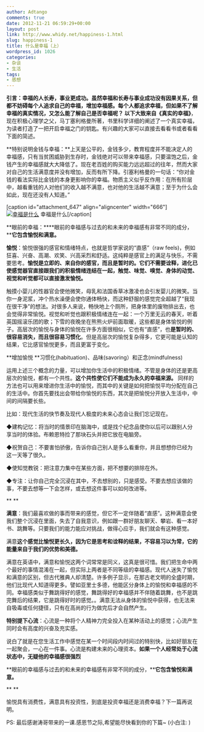 ```yaml
---
author: Adtango
comments: true
date: 2012-11-21 06:59:29+00:00
layout: post
link: http://www.whidy.net/happiness-1.html
slug: happiness-1
title: 什么是幸福（上）
wordpress_id: 1026
categories:
- 杂谈
- 生活
tags:
- 感想
---
```


**引言：**幸福的人长寿，事业更成功。虽然幸福和长寿与事业成功没有因果关系，但都不妨碍每个人追求自己的幸福，增加幸福感。每个人都追求幸福，但如果不了解幸福的真实情况，又怎么能了解自己是否幸福呢？
以下大致来自**《真实的幸福》**，现在积极心理学之父，马丁塞利格曼所著，书里科学详细的阐述了一个真实幸福，为读者打造了一把开启幸福之门的钥匙。有兴趣的大家可以直接去看看书或者看看下面的简述。

**特别说明金钱与幸福：**上天是公平的，金钱多少，教育程度并不能决定人的幸福感，只有当贫困威胁到生存时，金钱绝对可以带来幸福感，只要温饱之后，金钱产生的幸福感就大大降低了。现在老百姓的购买能力远远超过的往年，然而大家对自己的生活满意度并没有增加，反而有所下降。引塞利格曼的一句话：“你对金钱的看法实际比金钱的本身更影响你的幸福。物质主义似乎反作用：在所有阶层中，越看重钱的人对他们的收入越不满意，也对他的生活越不满意；至于为什么会如此，现在还没有人知道。”

[caption id="attachment_647" align="aligncenter" width="666"][![幸福是什么](/wp-content/uploads/2012/10/happiness.jpg)](/wp-content/uploads/2012/10/happiness.jpg) 幸福是什么[/caption]

**眼前的幸福：****眼前的幸福感与过去的和未来的幸福感有非常不同的成分，****它包含愉悦和满意。**

<!-- more -->

**愉悦**：愉悦很强的感官和情绪特点，也就是哲学家说的“直感”（raw feels)，例如狂喜、兴奋、高潮、欢笑、兴高采烈和舒适。这纯粹是感官上的满足与快乐，不需要思考。**愉悦是立即的、来自你的感官，而且是暂时的。它们不需要诠释，进化已使感觉器官直接跟我们的积极情绪连结在一起，触觉、味觉、嗅觉、身体的动觉、视觉和听觉都可以直接激发愉悦。**

触摸小婴儿的性器官会使他微笑，母乳和法国香草冰激凌也会引发婴儿的微笑。当你一身泥浆，冲个热水澡便会使你通体畅快，而这种舒服的感觉完全超越了“我现在很干净”的想法。对很多人来说，畅快地上个厕所，把身体里的废物排出去，也会觉得非常愉悦。视觉和听觉也跟积极情绪连在一起：一个万里无云的春天，听着英国摇滚乐团的歌；下雪的夜晚坐在熊熊火炉前面取暖，这些都是身体愉悦的例子。高层次的愉悦与身体的愉悦在许多方面很相似，它也有“直感”，也**是暂时的、很容易消失，而且很容易习惯化**。但是高层次的愉悦复杂得多，它更可能是认知的结果，它比感官愉悦更多，而且更富于变化。

**增加愉悦
**习惯化(habituation)、品味(savoring）和正念(mindfulness)

运用上述三个概念的力量，可以增加你生活中的积极情绪。不管是身体的还是更高层次的愉悦，都有一个共性。**这个共性使它们不能成为永久的幸福来源。** 同样的方法也可以用来增进你生活中的愉悦，而其中的关键是如何把愉悦平均分配在自己的生活中。你首先要找出会带给你愉悦的东西，其次是把愉悦分开放入生活中，中间的间隔要长些。

比如：现代生活的快节奏及现代人极度的未来心态会让我们忘记现在。

◆建构记忆：将当时的情景印在脑海中，或是找个纪念品使你以后可以跟别人分享当时的体验。布赖恩特捡了那块石头并把它放在电脑旁。

◆祝贺自己：不要害怕骄傲，告诉你自己别人是多么看重你，并且想想你已经为这一天等了很久。

◆使知觉教锐：把注意力集中在某些方面，把不想要的排除在外。

◆专注：让你自己完全沉浸在其中，不去想别的，只是感受。不要去想应该做的事，不要去想等一下会怎样，或去想这件事可以如何改进等。

** **

**满意**：我们最喜欢做的事而带来的感觉，但它不一定伴随着“直感”。这种满意会使我们整个沉浸在里面，失去了自我意识，例如跟一群好朋友聊天、攀岩、看一本好书、跳舞等。只要我们的能力能应对挑战，做得心应手，我们就会有这种感觉。

满意**这个感觉比愉悦更长久，因为它是思考和诠释的结果，不容易习以为常，它的能量来自于我们的优势和美德。**

满意在英语中，满意和愉悦这两个词常常是同义，这真是很可惜。我们把生命中两个最好的事情混淆在一起，但实际上两者是不同等级的幸福感。现代人迷失了愉悦和满意的区别，但古代雅典人却清楚。许多例子显示，在那古老文明的全盛时期，他们比现代人知道得更多。譬如亚里士多德，他能区分身体上的愉悦和幸福感的不同。幸福感类似于舞跳得好的感觉，舞跳得好的幸福感并不伴随着跳舞，也不是跳完舞后的结果，它是跳得好时的感觉。。满意无法从身体的愉悦中获得，也无法来自吸毒或任何捷径，只有在高尚的行为做完后才会自然产生。

**特别提下心流**：心流是一种将个人精神力完全投入在某种活动上的感觉；心流产生同时会有高度的兴奋及充实感。

说白了就是在您生活工作中感觉在某一个时间段内时间过的特别快，比如好朋友在一起聚会，一心在一件事。心流是构建未来的心理资本。**如果一个人经常处于心流状态中，无疑他的幸福感很强烈**

**眼前的幸福感与过去的和未来的幸福感有非常不同的成分，****它包含愉悦和满意。**

** **

愉悦具有消费性，满意具有投资性，到底是投资幸福还是消费幸福？下一篇再说明。

PS: 最后感谢涛哥带来的一课.感恩节之际,希望能尽快看到你的下篇~ (小白注: )
